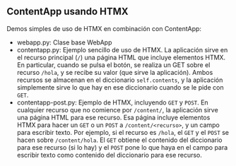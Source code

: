 ## ContentApp usando HTMX

Demos simples de uso de HTMX en combinación con ContentApp:

* webapp.py: Clase base WebApp
* contentapp.py: Ejemplo sencillo de uso de HTMX. La aplicación sirve en el recurso principal (`/`) una página HTML que incluye elementos HTMX. En particular, cuando se pulsa el botón, se realiza un GET sobre el recurso `/hola`, y se recibe su valor (que sirve la aplicación). Ambos recursos se almacenan en el diccionario `self.contents`, y la aplicación simplemente sirve lo que hay en ese diccionario cuando se le pide con `GET`.
* contentapp-post.py: Ejemplo de HTMX, incluyendo `GET` y `POST`. En cualquier recurso que no comience por `/content/`, la aplicación sirve una página HTML para ese recurso. Esa página incluye elementos HTMX para hacer un `GET` o un `POST` a `/content/<recurso>`, y un campo para escribir texto. Por ejemplo, si el recurso es `/hola`, el `GET` y el `POST` se hacen sobre `/content/hola`. El `GET` obtiene el contenido del diccionario para ese recurso (si lo hay) y el `POST` pone lo que haya en el campo para escribir texto como contenido del diccionario para ese recurso.